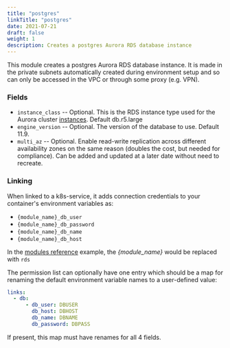 ```yaml
---
title: "postgres"
linkTitle: "postgres"
date: 2021-07-21
draft: false
weight: 1
description: Creates a postgres Aurora RDS database instance
---
```


This module creates a postgres Aurora RDS database instance. It is made in the
private subnets automatically created during environment setup and so can only be accessed in the
VPC or through some proxy (e.g. VPN).

### Fields

- `instance_class` -- Optional. This is the RDS instance type used for the Aurora cluster [instances](https://aws.amazon.com/rds/instance-types/).
  Default db.r5.large
- `engine_version` -- Optional. The version of the database to use. Default 11.9.
- `multi_az` -- Optional. Enable read-write replication across different availability zones on the same reason 
  (doubles the cost, but needed for compliance). Can be added and updated at a later date without need to recreate.

### Linking

When linked to a k8s-service, it adds connection credentials to your container's environment variables as:

- `{module_name}_db_user`
- `{module_name}_db_password`
- `{module_name}_db_name`
- `{module_name}_db_host`

In the [modules reference](/modules-reference) example, the _{module_name}_ would be replaced with `rds`

The permission list can optionally have one entry which should be a map for renaming the default environment variable
names to a user-defined value:

```yaml
links:
  - db:
      - db_user: DBUSER
        db_host: DBHOST
        db_name: DBNAME
        db_password: DBPASS
```

If present, this map must have renames for all 4 fields.
